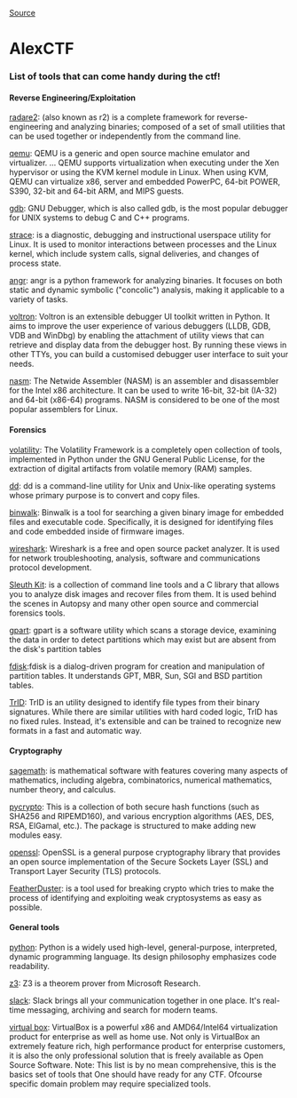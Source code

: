 
[Source](https://ctf.oddcoder.com/toolset "Permalink to AlexCTF")

# AlexCTF

###  List of tools that can come handy during the ctf!

#### Reverse Engineering/Exploitation

[radare2][1]: (also known as r2) is a complete framework for reverse-engineering and analyzing binaries; composed of a set of small utilities that can be used together or independently from the command line.

[qemu][2]: QEMU is a generic and open source machine emulator and virtualizer. ... QEMU supports virtualization when executing under the Xen hypervisor or using the KVM kernel module in Linux. When using KVM, QEMU can virtualize x86, server and embedded PowerPC, 64-bit POWER, S390, 32-bit and 64-bit ARM, and MIPS guests.

[gdb][3]: GNU Debugger, which is also called gdb, is the most popular debugger for UNIX systems to debug C and C++ programs. 

[strace][4]: is a diagnostic, debugging and instructional userspace utility for Linux. It is used to monitor interactions between processes and the Linux kernel, which include system calls, signal deliveries, and changes of process state. 

[angr][5]: angr is a python framework for analyzing binaries. It focuses on both static and dynamic symbolic ("concolic") analysis, making it applicable to a variety of tasks.

[voltron][6]: Voltron is an extensible debugger UI toolkit written in Python. It aims to improve the user experience of various debuggers (LLDB, GDB, VDB and WinDbg) by enabling the attachment of utility views that can retrieve and display data from the debugger host. By running these views in other TTYs, you can build a customised debugger user interface to suit your needs. 

[nasm][7]: The Netwide Assembler (NASM) is an assembler and disassembler for the Intel x86 architecture. It can be used to write 16-bit, 32-bit (IA-32) and 64-bit (x86-64) programs. NASM is considered to be one of the most popular assemblers for Linux. 

#### Forensics

[volatility][8]: The Volatility Framework is a completely open collection of tools, implemented in Python under the GNU General Public License, for the extraction of digital artifacts from volatile memory (RAM) samples.

[dd][9]: dd is a command-line utility for Unix and Unix-like operating systems whose primary purpose is to convert and copy files. 

[binwalk][10]: Binwalk is a tool for searching a given binary image for embedded files and executable code. Specifically, it is designed for identifying files and code embedded inside of firmware images. 

[wireshark][11]: Wireshark is a free and open source packet analyzer. It is used for network troubleshooting, analysis, software and communications protocol development.

[Sleuth Kit][12]: is a collection of command line tools and a C library that allows you to analyze disk images and recover files from them. It is used behind the scenes in Autopsy and many other open source and commercial forensics tools.

[gpart][13]: gpart is a software utility which scans a storage device, examining the data in order to detect partitions which may exist but are absent from the disk's partition tables 

[fdisk][14]:fdisk is a dialog-driven program for creation and manipulation of partition tables. It understands GPT, MBR, Sun, SGI and BSD partition tables.

[TrID][15]: TrID is an utility designed to identify file types from their binary signatures. While there are similar utilities with hard coded logic, TrID has no fixed rules. Instead, it's extensible and can be trained to recognize new formats in a fast and automatic way. 

#### Cryptography

[sagemath][16]: is mathematical software with features covering many aspects of mathematics, including algebra, combinatorics, numerical mathematics, number theory, and calculus.

[pycrypto][17]: This is a collection of both secure hash functions (such as SHA256 and RIPEMD160), and various encryption algorithms (AES, DES, RSA, ElGamal, etc.). The package is structured to make adding new modules easy. 

[openssl][18]: OpenSSL is a general purpose cryptography library that provides an open source implementation of the Secure Sockets Layer (SSL) and Transport Layer Security (TLS) protocols. 

[FeatherDuster][19]: is a tool used for breaking crypto which tries to make the process of identifying and exploiting weak cryptosystems as easy as possible. 

#### General tools

[python][20]: Python is a widely used high-level, general-purpose, interpreted, dynamic programming language. Its design philosophy emphasizes code readability. 

[z3][21]: Z3 is a theorem prover from Microsoft Research. 

[slack][22]: Slack brings all your communication together in one place. It's real-time messaging, archiving and search for modern teams.

[virtual box][23]: VirtualBox is a powerful x86 and AMD64/Intel64 virtualization product for enterprise as well as home use. Not only is VirtualBox an extremely feature rich, high performance product for enterprise customers, it is also the only professional solution that is freely available as Open Source Software. Note: This list is by no mean comprehensive, this is the basics set of tools that One should have ready for any CTF. Ofcourse specific domain problem may require specialized tools. 

[1]: https://rada.re
[2]: http://qemu.org
[3]: https://www.sourceware.org/gdb/
[4]: https://sourceforge.net/projects/strace/
[5]: http://angr.io
[6]: https://github.com/snare/voltron
[7]: http://www.nasm.us/
[8]: http://www.volatilityfoundation.org/
[9]: https://www.gnu.org/s/coreutils/
[10]: http://binwalk.org/
[11]: https://wireshark.org
[12]: http://www.sleuthkit.org/
[13]: https://github.com/baruch/gpart
[14]: https://www.gnu.org/software/fdisk/
[15]: http://mark0.net/soft-trid-e.html
[16]: http://sagemath.org/
[17]: https://pypi.python.org/pypi/pycrypto
[18]: https://www.openssl.org
[19]: https://github.com/nccgroup/featherduster
[20]: https://www.python.org/
[21]: https://github.com/Z3Prover/z3
[22]: https://slack.com
[23]: https://www.virtualbox.org/

  
